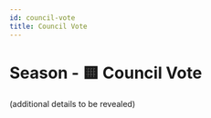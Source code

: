 ```yaml
---
id: council-vote
title: Council Vote
---
```


# Season - 🟨 Council Vote
(additional details to be revealed)